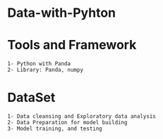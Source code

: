 # Data-with-Pyhton
# Tools and Framework 
    1- Python with Panda
    2- Library: Panda, numpy 
    
    
# DataSet
    1- Data cleansing and Exploratory data analysis
    2- Data Preparation for model building
    3- Model training, and testing
